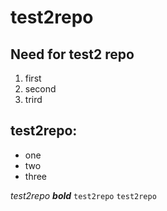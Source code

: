# test2repo
## Need for test2 repo
1. first
2. second
3. trird
## test2repo:
* one
* two
* three

*test2repo*
***bold*** 
`` test2repo ``
``` test2repo ```
